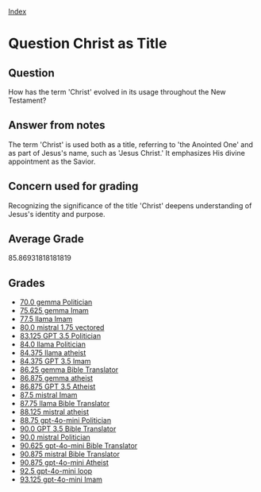 
[Index](../../index.md)
# Question Christ as Title
## Question
How has the term 'Christ' evolved in its usage throughout the New Testament?

## Answer from notes
The term 'Christ' is used both as a title, referring to 'the Anointed One' and as part of Jesus's name, such as 'Jesus Christ.' It emphasizes His divine appointment as the Savior.

## Concern used for grading
Recognizing the significance of the title 'Christ' deepens understanding of Jesus's identity and purpose.

## Average Grade
85.86931818181819

## Grades
 * [70.0 gemma Politician](../answers/gemma_Politician/Christ_as_Title.md)
 * [75.625 gemma Imam](../answers/gemma_Imam/Christ_as_Title.md)
 * [77.5 llama Imam](../answers/llama_Imam/Christ_as_Title.md)
 * [80.0 mistral 1.75 vectored](../answers/mistral_1.75_vectored/Christ_as_Title.md)
 * [83.125 GPT 3.5 Politician](../answers/GPT_3.5_Politician/Christ_as_Title.md)
 * [84.0 llama Politician](../answers/llama_Politician/Christ_as_Title.md)
 * [84.375 llama atheist](../answers/llama_atheist/Christ_as_Title.md)
 * [84.375 GPT 3.5 Imam](../answers/GPT_3.5_Imam/Christ_as_Title.md)
 * [86.25 gemma Bible Translator](../answers/gemma_Bible_Translator/Christ_as_Title.md)
 * [86.875 gemma atheist](../answers/gemma_atheist/Christ_as_Title.md)
 * [86.875 GPT 3.5 Atheist](../answers/GPT_3.5_Atheist/Christ_as_Title.md)
 * [87.5 mistral Imam](../answers/mistral_Imam/Christ_as_Title.md)
 * [87.75 llama Bible Translator](../answers/llama_Bible_Translator/Christ_as_Title.md)
 * [88.125 mistral atheist](../answers/mistral_atheist/Christ_as_Title.md)
 * [88.75 gpt-4o-mini Politician](../answers/gpt-4o-mini_Politician/Christ_as_Title.md)
 * [90.0 GPT 3.5 Bible Translator](../answers/GPT_3.5_Bible_Translator/Christ_as_Title.md)
 * [90.0 mistral Politician](../answers/mistral_Politician/Christ_as_Title.md)
 * [90.625 gpt-4o-mini Bible Translator](../answers/gpt-4o-mini_Bible_Translator/Christ_as_Title.md)
 * [90.875 mistral Bible Translator](../answers/mistral_Bible_Translator/Christ_as_Title.md)
 * [90.875 gpt-4o-mini Atheist](../answers/gpt-4o-mini_Atheist/Christ_as_Title.md)
 * [92.5 gpt-4o-mini loop](../answers/gpt-4o-mini_loop/Christ_as_Title.md)
 * [93.125 gpt-4o-mini Imam](../answers/gpt-4o-mini_Imam/Christ_as_Title.md)
